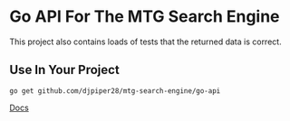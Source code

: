 # Go API For The MTG Search Engine

This project also contains loads of tests that the returned data is correct.

## Use In Your Project

```
go get github.com/djpiper28/mtg-search-engine/go-api
```

[Docs](https://pkg.go.dev/github.com/djpiper28/mtg-search-engine/go-api)
